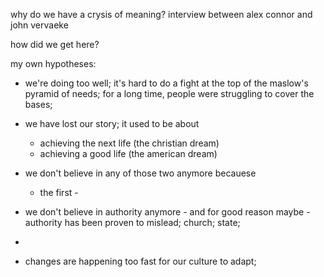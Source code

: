 
why do we have a crysis of meaning? interview between alex connor and john vervaeke

how did we get here?

my own hypotheses:

- we're doing too well; it's hard to do a fight at the top of the maslow's pyramid of needs; for a long time, people were struggling to cover the bases; 
- we have lost our story; it used to be about
	- achieving the next life (the christian dream) 
	- achieving a good life (the american dream)
- we don't believe in any of those two anymore becauese
	- the first - 
- we don't believe in authority anymore - and for good reason maybe - authority has been proven to mislead; church; state; 
- 

- changes are happening too fast for our culture to adapt; 